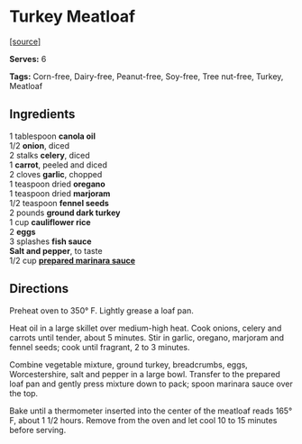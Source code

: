# Turkey Meatloaf

[[source]](https://www.pccmarkets.com/recipe/turkey-meatloaf/)

**Serves:** 6

**Tags:** Corn-free, Dairy-free, Peanut-free, Soy-free, Tree nut-free, Turkey, Meatloaf

## Ingredients

1 tablespoon **canola oil**<br>
1/2 **onion**, diced<br>
2 stalks **celery**, diced<br>
1 **carrot**, peeled and diced<br>
2 cloves **garlic**, chopped<br>
1 teaspoon dried **oregano**<br> 
1 teaspoon dried **marjoram**<br>
1/2 teaspoon **fennel seeds**<br>
2 pounds **ground dark turkey**<br>
1 cup **cauliflower rice**<br>
2 **eggs**<br>
3 splashes **fish sauce**<br>
**Salt and pepper**, to taste<br>
1/2 cup [**prepared marinara sauce**](./marinara_sauce.md)<br>

## Directions

Preheat oven to 350° F. Lightly grease a loaf pan.

Heat oil in a large skillet over medium-high heat. Cook onions, celery and carrots until tender, about 5 minutes. Stir in garlic, oregano, marjoram and fennel seeds; cook until fragrant, 2 to 3 minutes.

Combine vegetable mixture, ground turkey, breadcrumbs, eggs, Worcestershire, salt and pepper in a large bowl. Transfer to the prepared loaf pan and gently press mixture down to pack; spoon marinara sauce over the top.

Bake until a thermometer inserted into the center of the meatloaf reads 165° F, about 1 1/2 hours. Remove from the oven and let cool 10 to 15 minutes before serving.
